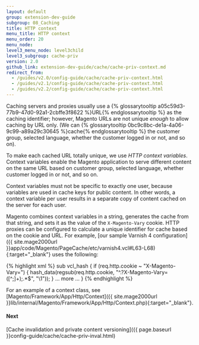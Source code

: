 ```yaml
---
layout: default
group: extension-dev-guide
subgroup: 08_Caching
title: HTTP context
menu_title: HTTP context
menu_order: 20
menu_node:
level3_menu_node: level3child
level3_subgroup: cache-priv
version: 2.0
github_link: extension-dev-guide/cache/cache-priv-context.md
redirect_from:
  - /guides/v2.0/config-guide/cache/cache-priv-context.html
  - /guides/v2.1/config-guide/cache/cache-priv-context.html
  - /guides/v2.2/config-guide/cache/cache-priv-context.html
---
```


Caching servers and proxies usually use a {% glossarytooltip a05c59d3-77b9-47d0-92a1-2cbffe3f8622 %}URL{% endglossarytooltip %} as the caching identifier; however, Magento URLs are not unique *enough* to allow caching by URL only. (We can {% glossarytooltip 0bc9c8bc-de1a-4a06-9c99-a89a29c30645 %}cache{% endglossarytooltip %} the customer group, selected language, whether the customer logged in or not, and so on).

To make each cached URL totally unique, we use *HTTP context variables*. Context variables enable the Magento application to serve different content on the same URL based on customer group, selected language, whether customer logged in or not, and so on.

Context variables must not be specific to exactly one user, because variables are used in cache keys for public content. In other words, a context variable per user results in a separate copy of content cached on the server for each user.

Magento combines context variables in a string, generates the cache from that string, and sets it as the value of the `X-Magento-Vary` cookie. HTTP proxies can be configured to calculate a unique identifier for cache based on the cookie and URL. For example, [our sample Varnish 4 configuration]({{ site.mage2000url }}app/code/Magento/PageCache/etc/varnish4.vcl#L63-L68){:target="_blank"} uses the following:

{% highlight xml %}
sub vcl_hash {
if (req.http.cookie ~ "X-Magento-Vary=") {
hash_data(regsub(req.http.cookie, "^.?X-Magento-Vary=([^;]+);.*$", "\1"));
}
... more ...
}
{% endhighlight %}

For an example of a context class, see [Magento/Framework/App/Http/Context]({{ site.mage2000url }}lib/internal/Magento/Framework/App/Http/Context.php){:target="_blank"}.

#### Next
[Cache invalidation and private content versioning]({{ page.baseurl }}config-guide/cache/cache-priv-inval.html)
